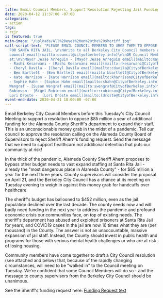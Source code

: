 ```yaml
---
title: Email Council Members, Support Resolution Rejecting Jail Funding 4/21
date: 2020-04-12 11:37:00 -07:00
categories:
- action
tags:
- rcjr
is featured: true
main-image: "/uploads/All%20eyes%20on%20the%20sheriff.jpg"
call-script-text: "PLEASE EMAIL COUNCIL MEMBERS TO URGE THEM TO OPPOSE THE MONEY GRAB
  FOR SANTA RITA JAIL. \n\nWrite to all Berkeley City Council members at: \n\n[city
  council email](mailto:council@cityofberkeley.info)\n\nOR Council Members individually
  at:\n\nMayor Jesse Arreguin - [Mayor Jesse Arreguin email](mailto:mayor@CityofBerkeley.info)\n\nD1
  - Rashi Kesarwani - [Rashi Kesarwani email](mailto:rkesarwani@CityofBerkeley.info)\n\nD2
  - Cheryl Davila - [Cheryl Davila email](mailto:cdavila@CityofBerkeley.info)\n\nD3
  - Ben Bartlett - [Ben Bartlett email](mailto:bbartlett@CityofBerkeley.info)\n\nD4
  - Kate Harrison - [Kate Harrison email](mailto:kharrison@CityofBerkeley.info)\n\nD5
  - Sophie Hahn - [Sophie Hahn email](mailto:shahn@CityofBerkeley.info)\n\nD6 - Susan
  Wengraf - [Susan Wengraf email](mailto:swengraf@CityofBerkeley.info)\n\nD7 - Rigel
  Robinson - [Rigel Robinson email](mailto:rrobinson@CityofBerkeley.info)\n\nD8 -
  Lori Droste -  [Lori Droste email](mailto:ldroste@CityofBerkeley.info)"
event-end-date: 2020-04-21 18:00:00 -07:00
---
```


Email Berkeley City Council Members before this Tuesday's City Council Meeting to support a resolution to oppose $85 million a year of additional funding for the Alameda County Sheriff's department to expand their staff.  This is an unconscionable money grab in the midst of a pandemic.  Tell our council to approve the resolution calling on the Alameda County Board of Supervisors to reject Sheriff Ahern's funding request. Send the message that we need to support healthcare not additional detention that puts our community at risk!

In the thick of the pandemic, Alameda County Sheriff Ahern proposes to bypass other budget needs to vast expand staffing at Santa Rita Jail - already the "most dangerous place in Alameda County" - for $85 million a year for the next three years. County supervisors will consider the proposal on April 21, and the Berkeley City Council has a chance at its meeting on Tuesday evening to weigh in against this money grab for handcuffs over healthcare.

The sheriff's budget has ballooned to $452 million, even as the jail population declined over the last decade. The county needs now and will badly need funding in the next year to address the pandemic and profound economic crisis our communities face, on top of existing needs. The sheriff's department has abused and exploited prisoners at Santa Rita Jail for years, and COVID19 cases in the jail are now 16 times what they are (per thousand) in the County. The answer is not an unaccountable, massive expansion of jail staff. Instead, the County should invest in public health and programs for those with serious mental health challenges or who are at risk of losing housing. 

Community members have come together to draft a City Council resolution (see attached and below) that, because of the rapidly changing circumstances, will need to be "walked in" to the Council meeting on Tuesday. We're confident that some Council Members will do so - and the message to county supervisors from the Berkeley City Council should be unanimous. 

See the Sheriff's funding request here: [Funding Request text](http://www.acgov.org/board/bos_calendar/documents/DocsAgendaReg_03_24_20/PUBLIC%20PROTECTION/Regular%20Calendar/Sheriff_HCSA_293354.pdf)